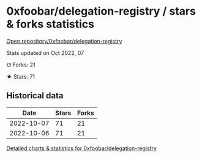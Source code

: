 # 0xfoobar/delegation-registry / stars & forks statistics

[Open repository/0xfoobar/delegation-registry](https://github.com/0xfoobar/delegation-registry)

Stats updated on Oct 2022, 07

☋ Forks: 21

★ Stars: 71

## Historical data
| Date | Stars | Forks |
|------|-------|-------|
| 2022-10-07 | 71 | 21 | 
| 2022-10-06 | 71 | 21 | 


[Detailed charts & statistics for 0xfoobar/delegation-registry](https://reviewgithub.com/rep/0xfoobar/delegation-registry)
